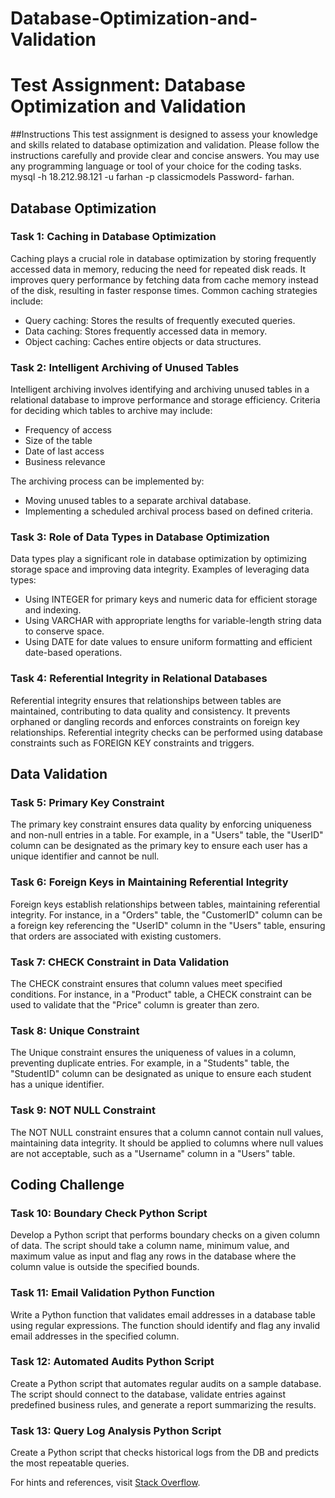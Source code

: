 # Database-Optimization-and-Validation
# Test Assignment: Database Optimization and Validation
##Instructions
This test assignment is designed to assess your knowledge and skills related to
database optimization and validation. Please follow the instructions carefully
and provide clear and concise answers. You may use any programming language
or tool of your choice for the coding tasks.
mysql -h 18.212.98.121 -u farhan -p classicmodels Password- farhan.

## Database Optimization

### Task 1: Caching in Database Optimization

Caching plays a crucial role in database optimization by storing frequently accessed data in memory, reducing the need for repeated disk reads. It improves query performance by fetching data from cache memory instead of the disk, resulting in faster response times. Common caching strategies include:

- Query caching: Stores the results of frequently executed queries.
- Data caching: Stores frequently accessed data in memory.
- Object caching: Caches entire objects or data structures.

### Task 2: Intelligent Archiving of Unused Tables

Intelligent archiving involves identifying and archiving unused tables in a relational database to improve performance and storage efficiency. Criteria for deciding which tables to archive may include:

- Frequency of access
- Size of the table
- Date of last access
- Business relevance

The archiving process can be implemented by:

- Moving unused tables to a separate archival database.
- Implementing a scheduled archival process based on defined criteria.

### Task 3: Role of Data Types in Database Optimization

Data types play a significant role in database optimization by optimizing storage space and improving data integrity. Examples of leveraging data types:

- Using INTEGER for primary keys and numeric data for efficient storage and indexing.
- Using VARCHAR with appropriate lengths for variable-length string data to conserve space.
- Using DATE for date values to ensure uniform formatting and efficient date-based operations.

### Task 4: Referential Integrity in Relational Databases

Referential integrity ensures that relationships between tables are maintained, contributing to data quality and consistency. It prevents orphaned or dangling records and enforces constraints on foreign key relationships. Referential integrity checks can be performed using database constraints such as FOREIGN KEY constraints and triggers.

## Data Validation

### Task 5: Primary Key Constraint

The primary key constraint ensures data quality by enforcing uniqueness and non-null entries in a table. For example, in a "Users" table, the "UserID" column can be designated as the primary key to ensure each user has a unique identifier and cannot be null.

### Task 6: Foreign Keys in Maintaining Referential Integrity

Foreign keys establish relationships between tables, maintaining referential integrity. For instance, in a "Orders" table, the "CustomerID" column can be a foreign key referencing the "UserID" column in the "Users" table, ensuring that orders are associated with existing customers.

### Task 7: CHECK Constraint in Data Validation

The CHECK constraint ensures that column values meet specified conditions. For instance, in a "Product" table, a CHECK constraint can be used to validate that the "Price" column is greater than zero.

### Task 8: Unique Constraint

The Unique constraint ensures the uniqueness of values in a column, preventing duplicate entries. For example, in a "Students" table, the "StudentID" column can be designated as unique to ensure each student has a unique identifier.

### Task 9: NOT NULL Constraint

The NOT NULL constraint ensures that a column cannot contain null values, maintaining data integrity. It should be applied to columns where null values are not acceptable, such as a "Username" column in a "Users" table.

## Coding Challenge

### Task 10: Boundary Check Python Script

Develop a Python script that performs boundary checks on a given column of data. The script should take a column name, minimum value, and maximum value as input and flag any rows in the database where the column value is outside the specified bounds.

### Task 11: Email Validation Python Function

Write a Python function that validates email addresses in a database table using regular expressions. The function should identify and flag any invalid email addresses in the specified column.

### Task 12: Automated Audits Python Script

Create a Python script that automates regular audits on a sample database. The script should connect to the database, validate entries against predefined business rules, and generate a report summarizing the results.

### Task 13: Query Log Analysis Python Script

Create a Python script that checks historical logs from the DB and predicts the most repeatable queries.

For hints and references, visit [Stack Overflow](https://stackoverflow.com/questions/650238/howto-show-the-last-queries-executed-on-mysql).


